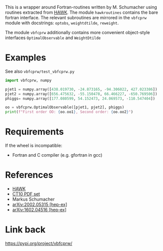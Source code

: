 This is a wrapper around Fortran-routines written by M. Schumacher
using routines extracted from [HAWK](https://hawk.hepforge.org).  The
module `hawkroutines` contains the bare fortran interface. The
relevant subroutines are mirrored in the `vbfcprw` module with
docstrings: `optobs`, `weightdtilde`, `reweight`.

The module `vbfcprw` additionally contains more convenient
object-style interfaces `OptimalObservable` and `WeightDtilde`

# Examples 

See also `vbfcprw/test_vbfcprw.py`
```py
import vbfcprw, numpy

pjet1 = numpy.array([438.019730, -24.873165, -94.306022, 427.023386])  # E,px,py,pz of nth final state parton
pjet2 = numpy.array([656.475632, -55.150478, 66.466227, -650.769506])
phiggs= numpy.array([177.080599, 54.152473, 24.069573, -110.547404])   # E,px,py,pz of Higgs boson make sure that four-momentum conservation holds 

oo = vbfcprw.OptimalObservable([pjet1, pjet2], phiggs)
print(f"First order OO: {oo.oo1}, Second order: {oo.oo2}")
```

# Requirements

If the wheel is incompatible:
- Fortran and C compiler (e.g. gfortran in gcc)

# References
- [HAWK](https://hawk.hepforge.org)
- [CT10 PDF set](https://ct.hepforge.org/PDFs/ct10_2010.html)
- Markus Schumacher
- [arXiv:2002.05315 [hep-ex]](https://arxiv.org/abs/2002.05315)
- [arXiv:1602.04516 [hep-ex]](https://arxiv.org/abs/1602.04516)


# Link back
https://pypi.org/project/vbfcprw/

